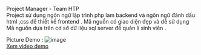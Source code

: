 Project Manager - Team HTP <br>
Project sử dụng ngôn ngữ lập trình php làm backend và ngôn ngữ đánh dấu html ,css để thiết kế frontend . Mã nguồn có giao diện đẹp và dễ sử dụng <br>
Mã nguồn dựa trên cơ sở dữ liệu sql server để quản lí sinh viên .

Picture Demo :
![image](https://github.com/hoanggxyuuki/Students-Manager/assets/145022510/b186022b-00ff-4baf-94da-4bcb2ad15d4d)
<br>
<a href="https://github.com/hoanggxyuuki/Students-Manager/blob/main/video/video-demo.mp4">Xem video demo </a>
